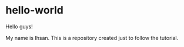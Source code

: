 # hello-world
Hello guys!

My name is Ihsan. This is a repository created just to follow the tutorial.
